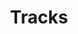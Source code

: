 ---
layout: default
title: Tracks
parent: Wrapper
grand_parent: Справочник
permalink: /reference/wrapper/tracks
---